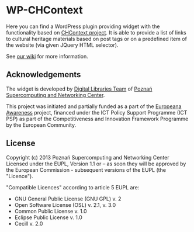 # WP-CHContext

Here you can find a WordPress plugin providing widget with the functionality based on [CHContext project](https://github.com/psnc-dl/chcontext). 
It is able to provide a list of links to cultural heritage materials based on post tags or on a predefined item of the website (via given JQuery HTML selector).

See [our wiki](https://github.com/psnc-dl/wp-chcontext/wiki/CHContext-WordPress-Plugin-Description) for more information.


## Acknowledgements
The widget is developed by [Digital Libraries Team](http://dl.psnc.pl/) of [Poznań Supercomputing and Networking Center](http://www.man.poznan.pl/).

This project was initiated and partially funded as a part of the [Europeana Awareness](http://pro.europeana.eu/web/europeana-awareness) project, financed under the ICT Policy Support Programme (ICT PSP) as part of the Competitiveness and Innovation Framework Programme by the European Community.

## License
Copyright (c) 2013 Poznań Supercomputing and Networking Center  
Licensed under the EUPL, Version 1.1 or – as soon they will be approved by the European Commission - subsequent versions of the EUPL (the "Licence"). 

"Compatible Licences" according to article 5 EUPL are:
* GNU General Public License (GNU GPL) v. 2
* Open Software License (OSL) v. 2.1, v. 3.0
* Common Public License v. 1.0
* Eclipse Public License v. 1.0
* Cecill v. 2.0 
